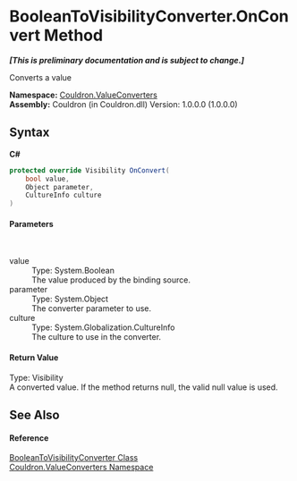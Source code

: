 # BooleanToVisibilityConverter.OnConvert Method 
 _**\[This is preliminary documentation and is subject to change.\]**_

Converts a value

**Namespace:**&nbsp;<a href="N_Couldron_ValueConverters">Couldron.ValueConverters</a><br />**Assembly:**&nbsp;Couldron (in Couldron.dll) Version: 1.0.0.0 (1.0.0.0)

## Syntax

**C#**<br />
``` C#
protected override Visibility OnConvert(
	bool value,
	Object parameter,
	CultureInfo culture
)
```


#### Parameters
&nbsp;<dl><dt>value</dt><dd>Type: System.Boolean<br />The value produced by the binding source.</dd><dt>parameter</dt><dd>Type: System.Object<br />The converter parameter to use.</dd><dt>culture</dt><dd>Type: System.Globalization.CultureInfo<br />The culture to use in the converter.</dd></dl>

#### Return Value
Type: Visibility<br />A converted value. If the method returns null, the valid null value is used.

## See Also


#### Reference
<a href="T_Couldron_ValueConverters_BooleanToVisibilityConverter">BooleanToVisibilityConverter Class</a><br /><a href="N_Couldron_ValueConverters">Couldron.ValueConverters Namespace</a><br />